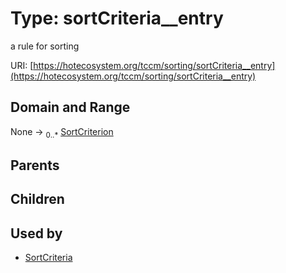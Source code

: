 
# Type: sortCriteria__entry


a rule for sorting

URI: [https://hotecosystem.org/tccm/sorting/sortCriteria__entry](https://hotecosystem.org/tccm/sorting/sortCriteria__entry)


## Domain and Range

None ->  <sub>0..*</sub> [SortCriterion](SortCriterion.md)

## Parents


## Children


## Used by

 * [SortCriteria](SortCriteria.md)
